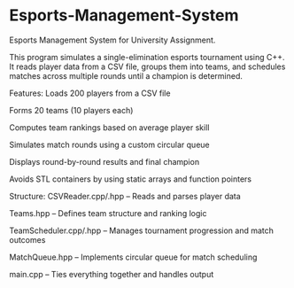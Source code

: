 # Esports-Management-System
Esports Management System for University Assignment.

This program simulates a single-elimination esports tournament using C++. It reads player data from a CSV file, groups them into teams, and schedules matches across multiple rounds until a champion is determined.

Features:
Loads 200 players from a CSV file

Forms 20 teams (10 players each)

Computes team rankings based on average player skill

Simulates match rounds using a custom circular queue

Displays round-by-round results and final champion

Avoids STL containers by using static arrays and function pointers

Structure:
CSVReader.cpp/.hpp – Reads and parses player data

Teams.hpp – Defines team structure and ranking logic

TeamScheduler.cpp/.hpp – Manages tournament progression and match outcomes

MatchQueue.hpp – Implements circular queue for match scheduling

main.cpp – Ties everything together and handles output

